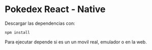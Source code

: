 # Pokedex React - Native

Descargar las dependencias con:

```
npm install
```

Para ejecutar depende si es un un movil real, emulador o en la web.
